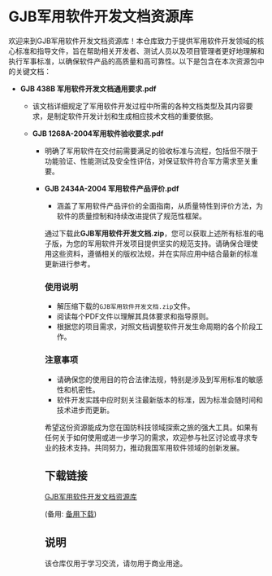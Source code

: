# GJB军用软件开发文档资源库

欢迎来到GJB军用软件开发文档资源库！本仓库致力于提供军用软件开发领域的核心标准和指导文件，旨在帮助相关开发者、测试人员以及项目管理者更好地理解和执行军事标准，以确保软件产品的高质量和高可靠性。以下是包含在本次资源包中的关键文档：

- **GJB 438B 军用软件开发文档通用要求.pdf**
  - 该文档详细规定了军用软件开发过程中所需的各种文档类型及其内容要求，是制定软件开发计划和生成相应技术文档的重要依据。

  - **GJB 1268A-2004军用软件验收要求.pdf**
    - 明确了军用软件在交付前需要满足的验收标准与流程，包括但不限于功能验证、性能测试及安全性评估，对保证软件符合军方需求至关重要。

    - **GJB 2434A-2004 军用软件产品评价.pdf**
      - 涵盖了军用软件产品评价的全面指南，从质量特性到评价方法，为软件的质量控制和持续改进提供了规范性框架。

      通过下载此**GJB军用软件开发文档.zip**，您可以获取上述所有标准的电子版，为您的军用软件开发项目提供坚实的规范支持。请确保合理使用这些资料，遵循相关的版权法规，并在实际应用中结合最新的标准更新进行参考。

      ### 使用说明
      - 解压缩下载的`GJB军用软件开发文档.zip`文件。
      - 阅读每个PDF文件以理解其具体要求和指导原则。
      - 根据您的项目需求，对照文档调整软件开发生命周期的各个阶段工作。

      ### 注意事项
      - 请确保您的使用目的符合法律法规，特别是涉及到军用标准的敏感性和机密性。
      - 软件开发实践中应时刻关注最新版本的标准，因为标准会随时间和技术进步而更新。

      希望这份资源能成为您在国防科技领域探索之旅的强大工具。如果有任何关于如何使用或进一步学习的需求，欢迎参与社区讨论或寻求专业的技术支持。共同努力，推动我国军用软件领域的创新发展。

      ## 下载链接
      [GJB军用软件开发文档资源库](https://pan.quark.cn/s/4fd1b4a6482a) 

      (备用: [备用下载](https://pan.baidu.com/s/1coVllOyyZcLQXtUnc9VehA?pwd=1234))

      ## 说明

      该仓库仅用于学习交流，请勿用于商业用途。
